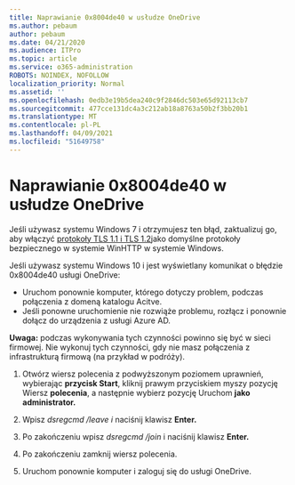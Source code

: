 ```yaml
---
title: Naprawianie 0x8004de40 w usłudze OneDrive
ms.author: pebaum
author: pebaum
ms.date: 04/21/2020
ms.audience: ITPro
ms.topic: article
ms.service: o365-administration
ROBOTS: NOINDEX, NOFOLLOW
localization_priority: Normal
ms.assetid: ''
ms.openlocfilehash: 0edb3e19b5dea240c9f2846dc503e65d92113cb7
ms.sourcegitcommit: 477cce131dc4a3c212ab18a8763a50b2f3bb20b1
ms.translationtype: MT
ms.contentlocale: pl-PL
ms.lasthandoff: 04/09/2021
ms.locfileid: "51649758"
---
```

# <a name="fix-0x8004de40-error-in-onedrive"></a>Naprawianie 0x8004de40 w usłudze OneDrive

Jeśli używasz systemu Windows 7 i otrzymujesz ten błąd, zaktualizuj go, aby włączyć [protokoły TLS 1.1 i TLS 1.2](https://support.microsoft.com/topic/update-to-enable-tls-1-1-and-tls-1-2-as-default-secure-protocols-in-winhttp-in-windows-c4bd73d2-31d7-761e-0178-11268bb10392)jako domyślne protokoły bezpiecznego w systemie WinHTTP w systemie Windows.

Jeśli używasz systemu Windows 10 i jest wyświetlany komunikat o błędzie 0x8004de40 usługi OneDrive:

- Uruchom ponownie komputer, którego dotyczy problem, podczas połączenia z domeną katalogu Acitve.
- Jeśli ponowne uruchomienie nie rozwiąże problemu, rozłącz i ponownie dołącz do urządzenia z usługi Azure AD. 

**Uwaga:** podczas wykonywania tych czynności powinno się być w sieci firmowej. Nie wykonuj tych czynności, gdy nie masz połączenia z infrastrukturą firmową (na przykład w podróży). 

1. Otwórz wiersz polecenia z podwyższonym poziomem uprawnień, wybierając **przycisk Start**, kliknij prawym przyciskiem myszy pozycję Wiersz **polecenia**, a następnie wybierz pozycję Uruchom **jako administrator.**

1. Wpisz *dsregcmd /leave i* naciśnij klawisz **Enter.**

1. Po zakończeniu wpisz *dsregcmd /join* i naciśnij klawisz **Enter.**

1. Po zakończeniu zamknij wiersz polecenia.

1. Uruchom ponownie komputer i zaloguj się do usługi OneDrive.